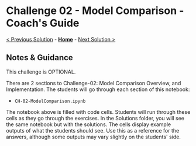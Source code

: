 # Challenge 02 - Model Comparison - Coach's Guide 

[< Previous Solution](./Solution-01.md) - **[Home](./README.md)** - [Next Solution >](./Solution-03.md)

## Notes & Guidance

This challenge is OPTIONAL.

There are 2 sections to Challenge-02: Model Comparison Overview, and Implementation. The students will go through each section of this notebook:
- `CH-02-ModelComparison.ipynb`
  
The notebook above is filled with code cells. Students will run through these cells as they go through the exercises. In the Solutions folder, you will see the same notebook but with the solutions. The cells display example outputs of what the students should see. Use this as a reference for the answers, although some outputs may vary slightly on the students' side. 
